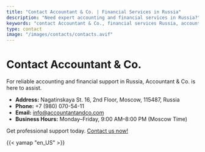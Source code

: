 ```yaml
---
title: "Contact Accountant & Co. | Financial Services in Russia"
description: "Need expert accounting and financial services in Russia?"
keywords: "contact Accountant & Co., financial services Russia, accounting support Russia"
type: contact
image: "/images/contacts/contacts.avif"
---
```


# Contact Accountant & Co.

For reliable accounting and financial support in Russia, Accountant & Co. is here to assist.

- **Address:** Nagatinskaya St. 16, 2nd Floor, Moscow, 115487, Russia
- **Phone:** +7 (980) 070-54-11
- **Email:** info@accountantandco.com
- **Business Hours:** Monday–Friday, 9:00 AM–8:00 PM (Moscow Time)

Get professional support today. [Contact us now!](/contacts/)

{{< yamap "en_US" >}}